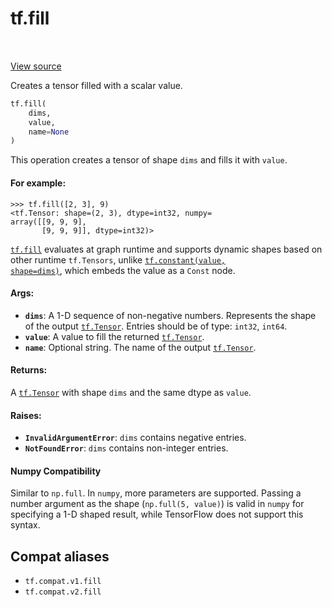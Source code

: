 <div itemscope itemtype="http://developers.google.com/ReferenceObject">
<meta itemprop="name" content="tf.fill" />
<meta itemprop="path" content="Stable" />
</div>

# tf.fill

<!-- Insert buttons and diff -->

<table class="tfo-notebook-buttons tfo-api" align="left">
</table>

<a target="_blank" href="/code/stable/tensorflow/python/ops/array_ops.py">View source</a>



Creates a tensor filled with a scalar value.

``` python
tf.fill(
    dims,
    value,
    name=None
)
```



<!-- Placeholder for "Used in" -->

This operation creates a tensor of shape `dims` and fills it with `value`.

#### For example:



```
>>> tf.fill([2, 3], 9)
<tf.Tensor: shape=(2, 3), dtype=int32, numpy=
array([[9, 9, 9],
       [9, 9, 9]], dtype=int32)>
```

<a href="../tf/fill.md"><code>tf.fill</code></a> evaluates at graph runtime and supports dynamic shapes based on
other runtime `tf.Tensors`, unlike <a href="../tf/constant.md"><code>tf.constant(value, shape=dims)</code></a>, which
embeds the value as a `Const` node.

#### Args:


* <b>`dims`</b>: A 1-D sequence of non-negative numbers. Represents the shape of the
  output <a href="../tf/Tensor.md"><code>tf.Tensor</code></a>. Entries should be of type: `int32`, `int64`.
* <b>`value`</b>: A value to fill the returned <a href="../tf/Tensor.md"><code>tf.Tensor</code></a>.
* <b>`name`</b>: Optional string. The name of the output <a href="../tf/Tensor.md"><code>tf.Tensor</code></a>.


#### Returns:

A <a href="../tf/Tensor.md"><code>tf.Tensor</code></a> with shape `dims` and the same dtype as `value`.



#### Raises:


* <b>`InvalidArgumentError`</b>: `dims` contains negative entries.
* <b>`NotFoundError`</b>: `dims` contains non-integer entries.



#### Numpy Compatibility
Similar to `np.full`. In `numpy`, more parameters are supported. Passing a
number argument as the shape (`np.full(5, value)`) is valid in `numpy` for
specifying a 1-D shaped result, while TensorFlow does not support this syntax.



## Compat aliases

* `tf.compat.v1.fill`
* `tf.compat.v2.fill`

